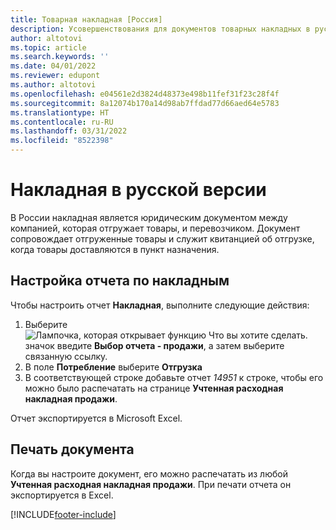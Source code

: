```yaml
---
title: Товарная накладная [Россия]
description: Усовершенствования для документов товарных накладных в русской версии Business Central.
author: altotovi
ms.topic: article
ms.search.keywords: ''
ms.date: 04/01/2022
ms.reviewer: edupont
ms.author: altotovi
ms.openlocfilehash: e04561e2d3824d48373e498b11fef31f23c28f4f
ms.sourcegitcommit: 8a12074b170a14d98ab7ffdad77d66aed64e5783
ms.translationtype: HT
ms.contentlocale: ru-RU
ms.lasthandoff: 03/31/2022
ms.locfileid: "8522398"
---
```

# <a name="bill-of-lading-in-the-russian-version"></a>Накладная в русской версии

В России накладная является юридическим документом между компанией, которая отгружает товары, и перевозчиком. Документ сопровождает отгруженные товары и служит квитанцией об отгрузке, когда товары доставляются в пункт назначения.

## <a name="set-up-bills-of-lading-report"></a>Настройка отчета по накладным

Чтобы настроить отчет **Накладная**, выполните следующие действия:  

1. Выберите ![Лампочка, которая открывает функцию Что вы хотите сделать.](../../media/ui-search/search_small.png "Что вы хотите сделать") значок введите **Выбор отчета - продажи**, а затем выберите связанную ссылку.
2. В поле **Потребление** выберите **Отгрузка**
3. В соответствующей строке добавьте отчет *14951* к строке, чтобы его можно было распечатать на странице **Учтенная расходная накладная продажи**.

Отчет экспортируется в Microsoft Excel.

## <a name="printing-document"></a>Печать документа

Когда вы настроите документ, его можно распечатать из любой **Учтенная расходная накладная продажи**. При печати отчета он экспортируется в Excel.


[!INCLUDE[footer-include](../../includes/footer-banner.md)]
